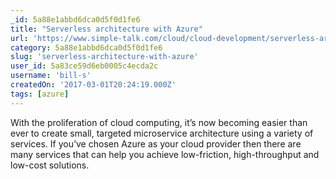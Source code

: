 ```yaml
---
_id: 5a88e1abbd6dca0d5f0d1fe6
title: "Serverless architecture with Azure"
url: 'https://www.simple-talk.com/cloud/cloud-development/serverless-architecture-azure/'
category: 5a88e1abbd6dca0d5f0d1fe6
slug: 'serverless-architecture-with-azure'
user_id: 5a83ce59d6eb0005c4ecda2c
username: 'bill-s'
createdOn: '2017-03-01T20:24:19.000Z'
tags: [azure]
---
```


With the proliferation of cloud computing, it’s now becoming easier than ever to create small, targeted microservice architecture using a variety of services. If you’ve chosen Azure as your cloud provider then there are many services that can help you achieve low-friction, high-throughput and low-cost solutions.
